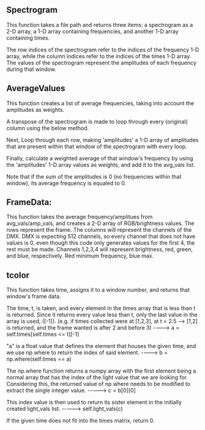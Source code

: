 ## Spectrogram
This function takes a file path and returns three items: a 
spectrogram as a 2-D array, a 1-D array containing frequencies,
and another 1-D array containing times.

The row indices of the spectrogram refer to the indices of the
frequency 1-D array, while the column indices refer to the indices
of the times 1-D array. The values of the spectrogram represent
the amplitudes of each frequency during that window.



## AverageValues
This function creates a list of average frequencies,
taking into account the amplitudes as weights.

A transpose of the spectrogram is made to loop through every
(original) column using the below method.

Next, Loop through each row, making 'amplitudes' a 1-D array 
of amplitudes that are present within that window of the spectrogram
with every loop.

Finally, calculate a weighted average of that window's frequency
by using the 'amplitudes' 1-D array values as weights, and add it
to the avg_vals list.

Note that if the sum of the amplitudes is 0 (no frequencies within 
that window), its average frequency is equaled to 0.



## FrameData:
This function takes the average frequency/amplitues from avg_vals/amp_vals, 
and creates a 2-D array of RGB/brightness values. The rows represent the frame.
The columns will represent the channels of the DMX. DMX is expecting 512 channels, so every channel that does not have values is 0, even though this code only generates values for the first 4, the rest must be made.
Channels 1,2,3,4 will represent brightness, red, green, and blue, respectively. Red minimum frequency, blue max.



## tcolor
This function takes time, assigns it to a window number,
and returns that window's frame data.

The time, t, is taken, and every element in the times array that is 
less than t is returned. Since it returns every
value less than t, only the last value in the array is used, ([-1]).
(e.g. if times collected were at [1,2,3], at t = 2.5 --> [1,2]
is returned, and the frame wanted is after 2 and before 3)
----> a = self.times[self.times <= t][-1]

"a" is a float value that defines the element that houses the given
time, and we use np.where to return the index of said element.
----> b = np.where(self.times == a)

The np.where function returns a numpy array with the first element
being a normal array that has the index of the light value that
we are looking for. Considering this, the returned value of
np.where needs to be modified to extract the single integer value.
-----> c = b[0][0]

This index value is then used to return its sister element in the
initially created light_vals list.
-----> self.light_vals(c)

If the given time does not fit into the times matrix, return 0.

